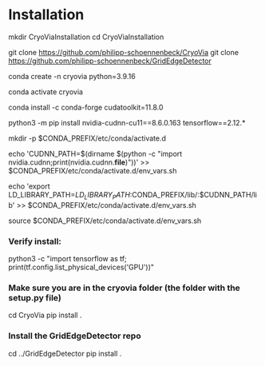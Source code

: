 # Installation

mkdir CryoViaInstallation
cd CryoViaInstallation

git clone https://github.com/philipp-schoennenbeck/CryoVia
git clone https://github.com/philipp-schoennenbeck/GridEdgeDetector

conda create -n cryovia python=3.9.16

conda activate cryovia

conda install -c conda-forge cudatoolkit=11.8.0

python3 -m pip install nvidia-cudnn-cu11==8.6.0.163 tensorflow==2.12.*

mkdir -p $CONDA_PREFIX/etc/conda/activate.d

echo 'CUDNN_PATH=$(dirname $(python -c "import nvidia.cudnn;print(nvidia.cudnn.__file__)"))' >> $CONDA_PREFIX/etc/conda/activate.d/env_vars.sh

echo 'export LD_LIBRARY_PATH=$LD_LIBRARY_PATH:$CONDA_PREFIX/lib/:$CUDNN_PATH/lib' >> $CONDA_PREFIX/etc/conda/activate.d/env_vars.sh

source $CONDA_PREFIX/etc/conda/activate.d/env_vars.sh

### Verify install:
python3 -c "import tensorflow as tf; print(tf.config.list_physical_devices('GPU'))"

### Make sure you are in the cryovia folder (the folder with the setup.py file)
cd CryoVia
pip install .

### Install the GridEdgeDetector repo
cd ../GridEdgeDetector
pip install .
<!-- pip install git+https://github.com/philipp-schoennenbeck/GridEdgeDetector.git -->
